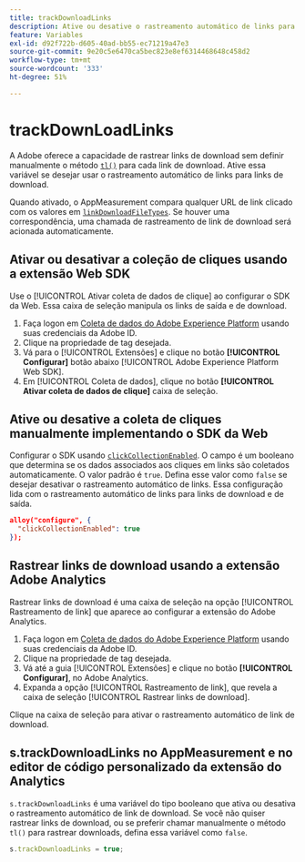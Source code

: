 ```yaml
---
title: trackDownloadLinks
description: Ative ou desative o rastreamento automático de links para links de download.
feature: Variables
exl-id: d92f722b-d605-40ad-bb55-ec71219a47e3
source-git-commit: 9e20c5e6470ca5bec823e8ef6314468648c458d2
workflow-type: tm+mt
source-wordcount: '333'
ht-degree: 51%

---
```


# trackDownLoadLinks

A Adobe oferece a capacidade de rastrear links de download sem definir manualmente o método [`tl()`](../functions/tl-method.md) para cada link de download. Ative essa variável se desejar usar o rastreamento automático de links para links de download.

Quando ativado, o AppMeasurement compara qualquer URL de link clicado com os valores em [`linkDownloadFileTypes`](linkdownloadfiletypes.md). Se houver uma correspondência, uma chamada de rastreamento de link de download será acionada automaticamente.

## Ativar ou desativar a coleção de cliques usando a extensão Web SDK

Use o [!UICONTROL Ativar coleta de dados de clique] ao configurar o SDK da Web. Essa caixa de seleção manipula os links de saída e de download.

1. Faça logon em [Coleta de dados do Adobe Experience Platform](https://experience.adobe.com/data-collection) usando suas credenciais da Adobe ID.
1. Clique na propriedade de tag desejada.
1. Vá para o [!UICONTROL Extensões] e clique no botão **[!UICONTROL Configurar]** botão abaixo [!UICONTROL Adobe Experience Platform Web SDK].
1. Em [!UICONTROL Coleta de dados], clique no botão **[!UICONTROL Ativar coleta de dados de clique]** caixa de seleção.

## Ative ou desative a coleta de cliques manualmente implementando o SDK da Web

Configurar o SDK usando [`clickCollectionEnabled`](https://experienceleague.adobe.com/docs/experience-platform/edge/fundamentals/configuring-the-sdk.html#clickCollectionEnabled). O campo é um booleano que determina se os dados associados aos cliques em links são coletados automaticamente. O valor padrão é `true`. Defina esse valor como `false` se desejar desativar o rastreamento automático de links. Essa configuração lida com o rastreamento automático de links para links de download e de saída.

```json
alloy("configure", {
  "clickCollectionEnabled": true
});
```

## Rastrear links de download usando a extensão Adobe Analytics

Rastrear links de download é uma caixa de seleção na opção [!UICONTROL Rastreamento de link] que aparece ao configurar a extensão do Adobe Analytics.

1. Faça logon em [Coleta de dados do Adobe Experience Platform](https://experience.adobe.com/data-collection) usando suas credenciais da Adobe ID.
2. Clique na propriedade de tag desejada.
3. Vá até a guia [!UICONTROL Extensões] e clique no botão **[!UICONTROL Configurar]**, no Adobe Analytics.
4. Expanda a opção [!UICONTROL Rastreamento de link], que revela a caixa de seleção [!UICONTROL Rastrear links de download].

Clique na caixa de seleção para ativar o rastreamento automático de link de download.

## s.trackDownloadLinks no AppMeasurement e no editor de código personalizado da extensão do Analytics

`s.trackDownloadLinks` é uma variável do tipo booleano que ativa ou desativa o rastreamento automático de link de download. Se você não quiser rastrear links de download, ou se preferir chamar manualmente o método `tl()` para rastrear downloads, defina essa variável como `false`.

```js
s.trackDownloadLinks = true;
```
